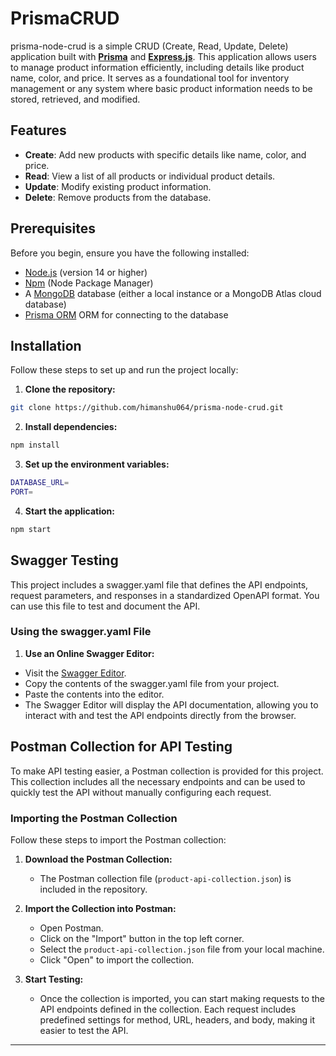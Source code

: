 # PrismaCRUD
prisma-node-crud is a simple CRUD (Create, Read, Update, Delete) application built with [**Prisma**](https://www.prisma.io/) and [**Express.js**](https://expressjs.com/). This application allows users to manage product information efficiently, including details like product name, color, and price. It serves as a foundational tool for inventory management or any system where basic product information needs to be stored, retrieved, and modified.
## Features
- **Create**: Add new products with specific details like name, color, and price.
- **Read**: View a list of all products or individual product details.
- **Update**: Modify existing product information.
- **Delete**: Remove products from the database.

## Prerequisites

Before you begin, ensure you have the following installed:
- [Node.js](https://nodejs.org/) (version 14 or higher)
- [Npm](https://www.npmjs.com/) (Node Package Manager)
- A [MongoDB](https://www.mongodb.com/) database (either a local instance or a MongoDB Atlas cloud database)
- [Prisma ORM](https://www.prisma.io/) ORM for connecting to the database
## Installation

Follow these steps to set up and run the project locally:

1. **Clone the repository:**

```bash
git clone https://github.com/himanshu064/prisma-node-crud.git
```
2. **Install dependencies:**

```bash
npm install
```
3. **Set up the environment variables:**
```bash
DATABASE_URL=
PORT=
```
4. **Start the application:**
```bash
npm start
```

## Swagger Testing
This project includes a swagger.yaml file that defines the API endpoints, request parameters, and responses in a standardized OpenAPI format. You can use this file to test and document the API.

### Using the swagger.yaml File
1. **Use an Online Swagger Editor:**
- Visit the [Swagger Editor](https://editor.swagger.io/).
- Copy the contents of the swagger.yaml file from your project.
- Paste the contents into the editor.
- The Swagger Editor will display the API documentation, allowing you to interact with and test the API endpoints directly from the browser.

## Postman Collection for API Testing

To make API testing easier, a Postman collection is provided for this project. This collection includes all the necessary endpoints and can be used to quickly test the API without manually configuring each request.

### Importing the Postman Collection

Follow these steps to import the Postman collection:

1. **Download the Postman Collection:**

   - The Postman collection file (`product-api-collection.json`) is included in the repository.

2. **Import the Collection into Postman:**

   - Open Postman.
   - Click on the "Import" button in the top left corner.
   - Select the `product-api-collection.json` file from your local machine.
   - Click "Open" to import the collection.

3. **Start Testing:**

   - Once the collection is imported, you can start making requests to the API endpoints defined in the collection. Each request includes predefined settings for method, URL, headers, and body, making it easier to test the API.
---

